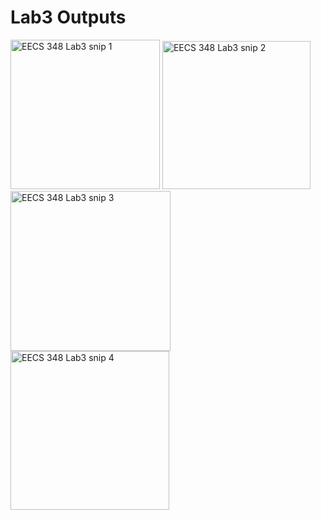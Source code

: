 # Lab3 Outputs
<img width="239" alt="EECS 348 Lab3 snip 1" src="https://user-images.githubusercontent.com/117681412/219783685-29d2dbfe-621f-4e20-9026-5d48ddd2389a.png">
<img width="237" alt="EECS 348 Lab3 snip 2" src="https://user-images.githubusercontent.com/117681412/219783688-82810040-7e71-432e-9605-4c0b5976e10e.png">
<img width="256" alt="EECS 348 Lab3 snip 3" src="https://user-images.githubusercontent.com/117681412/219783689-b0d77b12-bdfe-4ec6-8514-299cbd41034f.png">
<img width="254" alt="EECS 348 Lab3 snip 4" src="https://user-images.githubusercontent.com/117681412/219783682-8928a5c9-3bc1-4c28-b62e-8a0518c2c17a.png">

